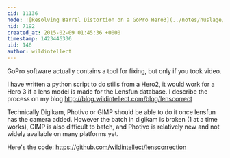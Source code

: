 ```yaml
---
cid: 11136
node: ![Resolving Barrel Distortion on a GoPro Hero3](../notes/huslage/05-01-2013/resolving-barrel-distortion-on-a-gopro-hero3)
nid: 7192
created_at: 2015-02-09 01:45:36 +0000
timestamp: 1423446336
uid: 146
author: wildintellect
---
```


GoPro software actually contains a tool for fixing, but only if you took video.

I have written a python script to do stills from a Hero2, it would work for a Hero 3 if a lens model is made for the Lensfun database. I describe the process on my blog http://blog.wildintellect.com/blog/lenscorrect

Technically Digikam, Photivo or GIMP should be able to do it once lensfun has the camera added. However the batch in digikam is broken (1 at a time works), GIMP is also difficult to batch, and Photivo is relatively new and not widely available on many platforms yet.

Here's the code:
https://github.com/wildintellect/lenscorrection